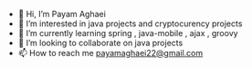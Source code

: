 - 👋 Hi, I’m Payam Aghaei
- 👀 I’m interested in java projects and cryptocurency projects
- 🌱 I’m currently learning spring , java-mobile , ajax , groovy
- 💞️ I’m looking to collaborate on java projects
- 📫 How to reach me payamaghaei22@gmail.com

<!---
PayamProgramming/PayamProgramming is a ✨ special ✨ repository because its `README.md` (this file) appears on your GitHub profile.
You can click the Preview link to take a look at your changes.
--->
